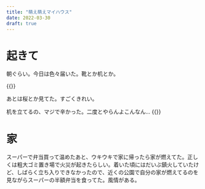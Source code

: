 ```yaml
---
title: "萌え萌えマイハウス"
date: 2022-03-30
draft: true
---
```


# 起きて
朝ぐらい。今日は色々届いた。靴とか机とか。

{{<tweet user="dango_bot" id="1509044735583068167">}}

あとは桜とか見てた。すごくきれい。

机を立てるの、マジで辛かった。二度とやらんよこんなん...
{{<tweet user="dango_bot" id="1509182518071001088">}}

# 家
スーパーで弁当買って温めたあと、ウキウキで家に帰ったら家が燃えてた。正しくは粗大ゴミ置き場で火災が起きたらしい。着いた頃にはだいぶ鎮火していたけど、しばらく立ち入りできなかったので、近くの公園で自分の家が燃えてるのを見ながらスーパーの半額弁当を食ってた。風情がある。